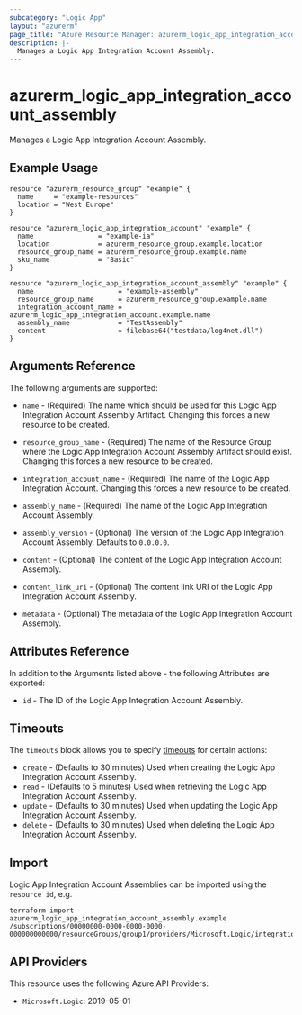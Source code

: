 ```yaml
---
subcategory: "Logic App"
layout: "azurerm"
page_title: "Azure Resource Manager: azurerm_logic_app_integration_account_assembly"
description: |-
  Manages a Logic App Integration Account Assembly.
---
```


# azurerm_logic_app_integration_account_assembly

Manages a Logic App Integration Account Assembly.

## Example Usage

```hcl
resource "azurerm_resource_group" "example" {
  name     = "example-resources"
  location = "West Europe"
}

resource "azurerm_logic_app_integration_account" "example" {
  name                = "example-ia"
  location            = azurerm_resource_group.example.location
  resource_group_name = azurerm_resource_group.example.name
  sku_name            = "Basic"
}

resource "azurerm_logic_app_integration_account_assembly" "example" {
  name                     = "example-assembly"
  resource_group_name      = azurerm_resource_group.example.name
  integration_account_name = azurerm_logic_app_integration_account.example.name
  assembly_name            = "TestAssembly"
  content                  = filebase64("testdata/log4net.dll")
}
```

## Arguments Reference

The following arguments are supported:

* `name` - (Required) The name which should be used for this Logic App Integration Account Assembly Artifact. Changing this forces a new resource to be created.

* `resource_group_name` - (Required) The name of the Resource Group where the Logic App Integration Account Assembly Artifact should exist. Changing this forces a new resource to be created.

* `integration_account_name` - (Required) The name of the Logic App Integration Account. Changing this forces a new resource to be created.

* `assembly_name` - (Required) The name of the Logic App Integration Account Assembly.

* `assembly_version` - (Optional) The version of the Logic App Integration Account Assembly. Defaults to `0.0.0.0`.

* `content` - (Optional) The content of the Logic App Integration Account Assembly.

* `content_link_uri` - (Optional) The content link URI of the Logic App Integration Account Assembly.

* `metadata` - (Optional) The metadata of the Logic App Integration Account Assembly.

## Attributes Reference

In addition to the Arguments listed above - the following Attributes are exported:

* `id` - The ID of the Logic App Integration Account Assembly.

## Timeouts

The `timeouts` block allows you to specify [timeouts](https://www.terraform.io/language/resources/syntax#operation-timeouts) for certain actions:

* `create` - (Defaults to 30 minutes) Used when creating the Logic App Integration Account Assembly.
* `read` - (Defaults to 5 minutes) Used when retrieving the Logic App Integration Account Assembly.
* `update` - (Defaults to 30 minutes) Used when updating the Logic App Integration Account Assembly.
* `delete` - (Defaults to 30 minutes) Used when deleting the Logic App Integration Account Assembly.

## Import

Logic App Integration Account Assemblies can be imported using the `resource id`, e.g.

```shell
terraform import azurerm_logic_app_integration_account_assembly.example /subscriptions/00000000-0000-0000-0000-000000000000/resourceGroups/group1/providers/Microsoft.Logic/integrationAccounts/account1/assemblies/assembly1
```

## API Providers
<!-- This section is generated, changes will be overwritten -->
This resource uses the following Azure API Providers:

* `Microsoft.Logic`: 2019-05-01
